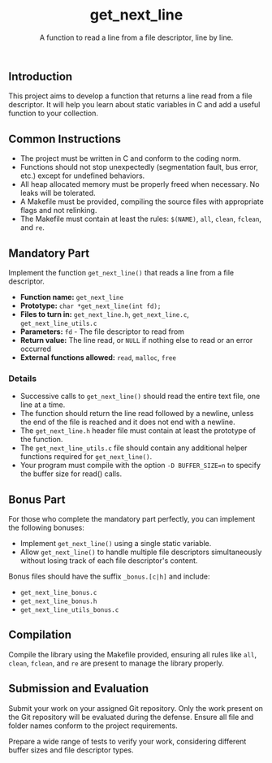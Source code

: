 <!DOCTYPE html>
<html lang="en">
<head>
    <meta charset="UTF-8">
    <meta name="viewport" content="width=device-width, initial-scale=1.0">
</head>
<body>
    <header>
        <h1>get_next_line</h1>
        <p>A function to read a line from a file descriptor, line by line.</p>
    </header>
    <section>
        <h2>Introduction</h2>
        <p>This project aims to develop a function that returns a line read from a file descriptor. It will help you learn about static variables in C and add a useful function to your collection.</p>
    </section>
    <section>
        <h2>Common Instructions</h2>
        <ul>
            <li>The project must be written in C and conform to the coding norm.</li>
            <li>Functions should not stop unexpectedly (segmentation fault, bus error, etc.) except for undefined behaviors.</li>
            <li>All heap allocated memory must be properly freed when necessary. No leaks will be tolerated.</li>
            <li>A Makefile must be provided, compiling the source files with appropriate flags and not relinking.</li>
            <li>The Makefile must contain at least the rules: <code>$(NAME)</code>, <code>all</code>, <code>clean</code>, <code>fclean</code>, and <code>re</code>.</li>
        </ul>
    </section>
    <section>
        <h2>Mandatory Part</h2>
        <p>Implement the function <code>get_next_line()</code> that reads a line from a file descriptor.</p>
        <ul>
            <li><strong>Function name:</strong> <code>get_next_line</code></li>
            <li><strong>Prototype:</strong> <code>char *get_next_line(int fd);</code></li>
            <li><strong>Files to turn in:</strong> <code>get_next_line.h</code>, <code>get_next_line.c</code>, <code>get_next_line_utils.c</code></li>
            <li><strong>Parameters:</strong> <code>fd</code> - The file descriptor to read from</li>
            <li><strong>Return value:</strong> The line read, or <code>NULL</code> if nothing else to read or an error occurred</li>
            <li><strong>External functions allowed:</strong> <code>read</code>, <code>malloc</code>, <code>free</code></li>
        </ul>
    </section>
    <section>
        <h3>Details</h3>
        <ul>
            <li>Successive calls to <code>get_next_line()</code> should read the entire text file, one line at a time.</li>
            <li>The function should return the line read followed by a newline, unless the end of the file is reached and it does not end with a newline.</li>
            <li>The <code>get_next_line.h</code> header file must contain at least the prototype of the function.</li>
            <li>The <code>get_next_line_utils.c</code> file should contain any additional helper functions required for <code>get_next_line()</code>.</li>
            <li>Your program must compile with the option <code>-D BUFFER_SIZE=n</code> to specify the buffer size for read() calls.</li>
        </ul>
    </section>
    <section>
        <h2>Bonus Part</h2>
        <p>For those who complete the mandatory part perfectly, you can implement the following bonuses:</p>
        <ul>
            <li>Implement <code>get_next_line()</code> using a single static variable.</li>
            <li>Allow <code>get_next_line()</code> to handle multiple file descriptors simultaneously without losing track of each file descriptor's content.</li>
        </ul>
        <p>Bonus files should have the suffix <code>_bonus.[c|h]</code> and include:</p>
        <ul>
            <li><code>get_next_line_bonus.c</code></li>
            <li><code>get_next_line_bonus.h</code></li>
            <li><code>get_next_line_utils_bonus.c</code></li>
        </ul>
    </section>
    <section>
        <h2>Compilation</h2>
        <p>Compile the library using the Makefile provided, ensuring all rules like <code>all</code>, <code>clean</code>, <code>fclean</code>, and <code>re</code> are present to manage the library properly.</p>
    </section>
    <section>
        <h2>Submission and Evaluation</h2>
        <p>Submit your work on your assigned Git repository. Only the work present on the Git repository will be evaluated during the defense. Ensure all file and folder names conform to the project requirements.</p>
        <p>Prepare a wide range of tests to verify your work, considering different buffer sizes and file descriptor types.</p>
    </section>
</body>
</html>
